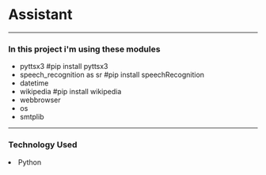 # Assistant

<hr>

<h3>In this project i'm using these modules</h3>
<ul>
 <li>pyttsx3 #pip install pyttsx3

 <li>speech_recognition as sr #pip install speechRecognition

<li> datetime

 <li>wikipedia #pip install wikipedia

 <li>webbrowser

<li> os

 <li>smtplib
</ul>

<hr>

<h3>Technology Used</h3>
<li> Python
